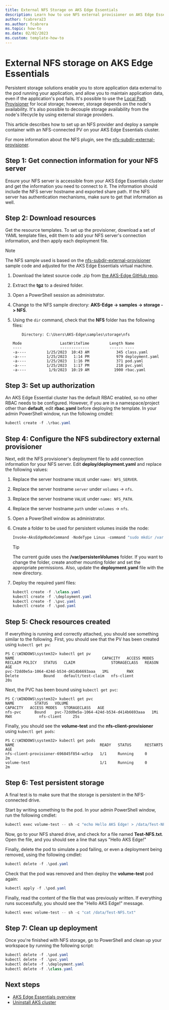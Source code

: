 ```yaml
---
title: External NFS Storage on AKS Edge Essentials
description: Learn how to use NFS external provisioner on AKS Edge Essentials.
author: fcabrera23
ms.author: fcabrera
ms.topic: how-to
ms.date: 02/02/2023
ms.custom: template-how-to
---
```


# External NFS storage on AKS Edge Essentials

Persistent storage solutions enable you to store application data external to the pod running your application, and allow you to maintain application data, even if the application's pod fails. It's possible to use the [Local Path Provisioner](./aks-edge-howto-use-storage-local-path.md) for local storage; however, storage depends on the node's availability. It's also possible to decouple storage availability from the node's lifecycle by using external storage providers.

This article describes how to set up an NFS provider and deploy a sample container with an NFS-connected PV on your AKS Edge Essentials cluster.

For more information about the NFS plugin, see the [nfs-subdir-external-provisioner](https://github.com/kubernetes-sigs/nfs-subdir-external-provisioner).

## Step 1: Get connection information for your NFS server

Ensure your NFS server is accessible from your AKS Edge Essentials cluster and get the information you need to connect to it. The information should include the NFS server hostname and exported share path. If the NFS server has authentication mechanisms, make sure to get that information as well.

## Step 2: Download resources

Get the resource templates. To set up the provisioner, download a set of YAML template files, edit them to add your NFS server's connection information, and then apply each deployment file.

>[!NOTE]
>The NFS sample used is based on the [nfs-subdir-external-provisioner](https://github.com/kubernetes-sigs/nfs-subdir-external-provisioner) sample code and adjusted for the AKS Edge Essentials virtual machine.

1. Download the latest source code .zip from [the AKS-Edge GitHub repo](https://github.com/Azure/AKS-Edge).

2. Extract the **tgz** to a desired folder.

3. Open a PowerShell session as administrator.

4. Change to the NFS sample directory: **AKS-Edge -> samples -> storage -> NFS**.

5. Using the `dir` command, check that the **NFS** folder has the following files:

    ```shell
        Directory: C:\Users\AKS-Edge\samples\storage\nfs

    Mode                 LastWriteTime         Length Name
    ----                 -------------         ------ ----
    -a----         1/25/2023  10:43 AM            345 class.yaml
    -a----         1/25/2023   1:14 PM            979 deployment.yaml
    -a----         1/25/2023   1:16 PM            371 pod.yaml
    -a----         1/25/2023   1:17 PM            218 pvc.yaml
    -a----          1/9/2023  10:19 AM           1900 rbac.yaml
    ```

## Step 3: Set up authorization

An AKS Edge Essential cluster has the default RBAC enabled, so no other RBAC needs to be configured. However, if you are in a namespace/project other than **default**, edit **rbac.yaml** before deploying the template. In your admin PowerShell window, run the following cmdlet:

```powershell
kubectl create -f .\rbac.yaml
```

## Step 4: Configure the NFS subdirectory external provisioner

Next, edit the NFS provisioner's deployment file to add connection information for your NFS server. Edit **deploy/deployment.yaml** and replace the following values:

1. Replace the server hostname `VALUE` under `name: NFS_SERVER`.
1. Replace the server hostname `server` under `volumes` -> `nfs`.
1. Replace the server hostname `VALUE` under `name: NFS_PATH`.
1. Replace the server hostname `path` under `volumes` -> `nfs`.
1. Open a PowerShell window as administrator.
1. Create a folder to be used for persistent volumes inside the node:

    ```powershell
    Invoke-AksEdgeNodeCommand -NodeType Linux -command "sudo mkdir /var/persistentVolumes"
    ```

    >[!TIP]
    > The current guide uses the **/var/persistenVolumes** folder. If you want to change the folder, create another mounting folder and set the appropriate permissions. Also, update the **deployment.yaml** file with the new directory.

1. Deploy the required yaml files:

    ```powershell
    kubectl create -f .\class.yaml
    kubectl create -f .\deployment.yaml
    kubectl create -f .\pvc.yaml
    kubectl create -f .\pod.yaml
    ```

## Step 5: Check resources created

If everything is running and correctly attached, you should see something similar to the following. First, you should see that the PV has been created using `kubectl get pv`:

```shell
PS C:\WINDOWS\system32> kubectl get pv
NAME                                       CAPACITY   ACCESS MODES   RECLAIM POLICY   STATUS   CLAIM                STORAGECLASS   REASON   AGE
pvc-72dd0e5a-1064-424d-b534-d414b6693aaa   1Mi        RWX            Delete           Bound    default/test-claim   nfs-client              20s
```

Next, the PVC has been bound using `kubectl get pvc`:

```shell
PS C:\WINDOWS\system32> kubectl get pvc
NAME         STATUS   VOLUME                                     CAPACITY   ACCESS MODES   STORAGECLASS   AGE
nfs-pvc      Bound    pvc-72dd0e5a-1064-424d-b534-d414b6693aaa   1Mi        RWX            nfs-client     25s
```

Finally, you should see the **volume-test** and the **nfs-client-provisioner** using `kubectl get pods`:

```shell
PS C:\WINDOWS\system32> kubectl get pods
NAME                                      READY   STATUS      RESTARTS   AGE
nfs-client-provisioner-696845f854-wz5cp   1/1     Running     0          2m
volume-test                               1/1     Running     0          2m
```

## Step 6: Test persistent storage

A final test is to make sure that the storage is persistent in the NFS-connected drive.

Start by writing something to the pod. In your admin PowerShell window, run the following cmdlet:

```powershell
kubectl exec volume-test -- sh -c "echo Hello AKS Edge! > /data/Test-NFS.txt"
```

Now, go to your NFS shared drive, and check for a file named **Test-NFS.txt**. Open the file, and you should see a line that says "Hello AKS Edge!"

Finally, delete the pod to simulate a pod failing, or even a deployment being removed, using the following cmdlet:

```powershell
kubectl delete -f .\pod.yaml
```

Check that the pod was removed and then deploy the **volume-test** pod again:

```powershell
kubectl apply -f .\pod.yaml
```

Finally, read the content of the file that was previously written. If everything runs successfully, you should see the "Hello AKS Edge!" message.

```powershell
kubectl exec volume-test -- sh -c "cat /data/Test-NFS.txt"
```

## Step 7: Clean up deployment

Once you're finished with NFS storage, go to PowerShell and clean up your workspace by running the following script:

```powershell
kubectl delete -f .\pod.yaml
kubectl delete -f .\pvc.yaml
kubectl delete -f .\deployment.yaml
kubectl delete -f .\class.yaml
```

## Next steps

- [AKS Edge Essentials overview](./aks-edge-overview.md)
- [Uninstall AKS cluster](./aks-edge-howto-uninstall.md)

